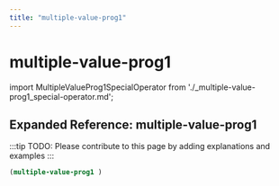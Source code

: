 ```yaml
---
title: "multiple-value-prog1"
---
```


# multiple-value-prog1

import MultipleValueProg1SpecialOperator from './_multiple-value-prog1_special-operator.md';

<MultipleValueProg1SpecialOperator />

## Expanded Reference: multiple-value-prog1

:::tip
TODO: Please contribute to this page by adding explanations and examples
:::

```lisp
(multiple-value-prog1 )
```
